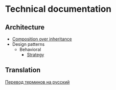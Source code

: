 # Technical documentation

## Architecture

* [Composition over inheritance](architecture/composition%20over%20inheritance.md)
* Design patterns
  * Behavioral
    * [Strategy](architecture/design%20patterns/behavioral/strategy.md)

## Translation

[Перевод терминов на русский](translation.md)
